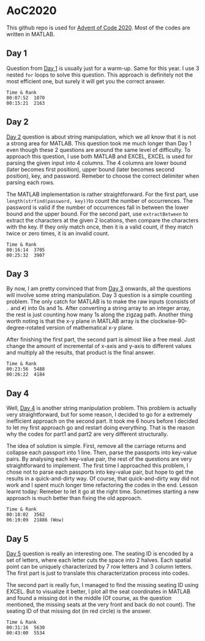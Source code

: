 # AoC2020
This github repo is used for [Advent of Code 2020](https://adventofcode.com/2020). Most of the codes are written in MATLAB.



## Day 1

Question from [Day 1](https://adventofcode.com/2020/day/1) is usually just for a warm-up. Same for this year. I use 3 nested `for` loops to solve this question. This approach is definitely not the most efficient one, but surely it will get you the correct answer. 

```
Time & Rank
00:07:52  1070 
00:15:21  2163
```

## Day 2

[Day 2](https://adventofcode.com/2020/day/2) question is about string manipulation, which we all know that it is not a strong area for MATLAB. This question took me much longer than Day 1 even though these 2 questions are around the same level of difficulty. To approach this question, I use both MATLAB and EXCEL, EXCEL is used for parsing the given input into 4 columns. The 4 columns are lower bound (later becomes first position), upper bound (later becomes second position), key, and password. Remeber to choose the correct delimiter when parsing each rows. 

The MATLAB implementation is rather straightforward. For the first part, use `length(strfind(password, key))`to count the number of occurrences. The password is valid if the number of occurrences fall in between the lower bound and the upper bound. For the second part, use `extractBetween` to extract the characters at the given 2 locations, then compare the characters with the key. If they only match once, then it is a valid count, if they match twice or zero times, it is an invalid count.

```
Time & Rank
00:16:14  3705 
00:25:32  3907
```

## Day 3

By now, I am pretty convinced that from [Day 3](https://adventofcode.com/2020/day/3) onwards, all the questions will involve some string manipulation. Day 3 question is  a simple counting problem. The only catch for MATLAB is to make the raw inputs (consists of `.`  and `#`) into 0s and 1s. After converting a string array to an integer array, the rest is just counting how many 1s along the zigzag path. Another thing worth noting is that the x-y plane in MATLAB array is the clockwise-90-degree-rotated version of mathematical x-y plane.

After finishing the first part, the second part is almost like a free meal. Just change the amount of incremental of x-axis and y-axis to different values and multiply all the results, that product is the final answer.

```
Time & Rank
00:23:56  5488
00:26:22  4184
```

## Day 4

Well, [Day 4](https://adventofcode.com/2020/day/4) is another string manipulation problem. This problem is actually very straightforward, but for some reason, I decided to go for a extremely inefficient approach on the second part. It took me 6 hours before I decided to let my first approach go and restart doing everything. That is the reason why the codes for part1 and part2 are very different structurally. 

The idea of solution is simple. First, remove all the carriage returns and collapse each passport into 1 line. Then, parse the passports into key-value pairs. By analysing each key-value pair, the rest of the questions are very straightforward to implement. The first time I approached this problem, I chose not to parse each passports into key-value pair, but hope to get the results in a quick-and-dirty way. Of course, that quick-and-dirty way did not work and I spent much longer time refactoring the codes in the end. Lesson learnt today: Remeber to let it go at the right time. Sometimes starting a new approach is much better than fixing the old approach.

```
Time & Rank
00:18:02  3562
06:19:09  21886 (Wow)
```

## Day 5

[Day 5](https://adventofcode.com/2020/day/5) question is really an interesting one. The seating ID is encoded by a set of letters, where each letter cuts the space into 2 halves. Each spatial point can be uniquely characterized by 7 row letters and 3 column letters. The first part is just to translate this characterization process into codes. 

The second part is really fun, I managed to find the missing seating ID using EXCEL. But to visualize it better, I plot all the seat coordinates in MATLAB and found a missing dot in the middle (Of course, as the question mentioned, the missing seats at the very front and back do not count).  The seating ID of that missing dot (in red circle) is the answer.

```
Time & Rank
00:31:16  5630
00:43:00  5534
```

